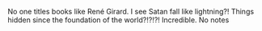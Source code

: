 No one titles books like René Girard. I see Satan fall like lightning?! Things hidden since the foundation of the world?!?!?! Incredible. No notes

